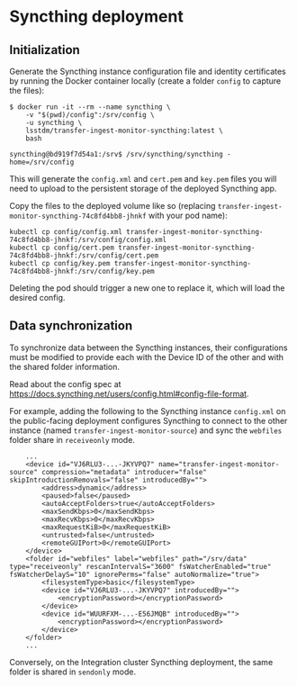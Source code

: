 Syncthing deployment
=============================

Initialization
------------------------------

Generate the Syncthing instance configuration file and identity certificates by running the Docker container locally (create a folder `config` to capture the files):

```
$ docker run -it --rm --name syncthing \
    -v "$(pwd)/config":/srv/config \
    -u syncthing \
    lsstdm/transfer-ingest-monitor-syncthing:latest \
    bash

syncthing@bd919f7d54a1:/srv$ /srv/syncthing/syncthing -home=/srv/config
```

This will generate the `config.xml` and `cert.pem` and `key.pem` files you will need to upload to the persistent storage of the deployed Syncthing app.

Copy the files to the deployed volume like so (replacing `transfer-ingest-monitor-syncthing-74c8fd4bb8-jhnkf` with your pod name):

```
kubectl cp config/config.xml transfer-ingest-monitor-syncthing-74c8fd4bb8-jhnkf:/srv/config/config.xml
kubectl cp config/cert.pem transfer-ingest-monitor-syncthing-74c8fd4bb8-jhnkf:/srv/config/cert.pem
kubectl cp config/key.pem transfer-ingest-monitor-syncthing-74c8fd4bb8-jhnkf:/srv/config/key.pem
```

Deleting the pod should trigger a new one to replace it, which will load the desired config.

Data synchronization
------------------------------

To synchronize data between the Syncthing instances, their configurations must be modified to provide each with the Device ID of the other and with the shared folder information.

Read about the config spec at https://docs.syncthing.net/users/config.html#config-file-format.

For example, adding the following to the Syncthing instance `config.xml` on the public-facing deployment configures Syncthing to connect to the other instance (named `transfer-ingest-monitor-source`) and sync the `webfiles` folder share in `receiveonly` mode.

```
    ...
    <device id="VJ6RLU3-...-JKYVPQ7" name="transfer-ingest-monitor-source" compression="metadata" introducer="false" skipIntroductionRemovals="false" introducedBy="">
        <address>dynamic</address>
        <paused>false</paused>
        <autoAcceptFolders>true</autoAcceptFolders>
        <maxSendKbps>0</maxSendKbps>
        <maxRecvKbps>0</maxRecvKbps>
        <maxRequestKiB>0</maxRequestKiB>
        <untrusted>false</untrusted>
        <remoteGUIPort>0</remoteGUIPort>
    </device>
    <folder id="webfiles" label="webfiles" path="/srv/data" type="receiveonly" rescanIntervalS="3600" fsWatcherEnabled="true" fsWatcherDelayS="10" ignorePerms="false" autoNormalize="true">
        <filesystemType>basic</filesystemType>
        <device id="VJ6RLU3-...-JKYVPQ7" introducedBy="">
            <encryptionPassword></encryptionPassword>
        </device>
        <device id="WUURFXM-...-E56JMQB" introducedBy="">
            <encryptionPassword></encryptionPassword>
        </device>
    </folder>
    ...
```

Conversely, on the Integration cluster Syncthing deployment, the same folder is shared in `sendonly` mode.